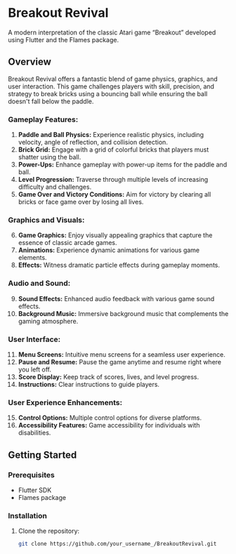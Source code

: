 # Breakout Revival

A modern interpretation of the classic Atari game “Breakout” developed using Flutter and the Flames package.

## Overview

Breakout Revival offers a fantastic blend of game physics, graphics, and user interaction. This game challenges players with skill, precision, and strategy to break bricks using a bouncing ball while ensuring the ball doesn't fall below the paddle.

### Gameplay Features:

1. **Paddle and Ball Physics:** Experience realistic physics, including velocity, angle of reflection, and collision detection.
2. **Brick Grid:** Engage with a grid of colorful bricks that players must shatter using the ball.
3. **Power-Ups:** Enhance gameplay with power-up items for the paddle and ball.
4. **Level Progression:** Traverse through multiple levels of increasing difficulty and challenges.
5. **Game Over and Victory Conditions:** Aim for victory by clearing all bricks or face game over by losing all lives.

### Graphics and Visuals:

6. **Game Graphics:** Enjoy visually appealing graphics that capture the essence of classic arcade games.
7. **Animations:** Experience dynamic animations for various game elements.
8. **Effects:** Witness dramatic particle effects during gameplay moments.

### Audio and Sound:

9. **Sound Effects:** Enhanced audio feedback with various game sound effects.
10. **Background Music:** Immersive background music that complements the gaming atmosphere.

### User Interface:

11. **Menu Screens:** Intuitive menu screens for a seamless user experience.
12. **Pause and Resume:** Pause the game anytime and resume right where you left off.
13. **Score Display:** Keep track of scores, lives, and level progress.
14. **Instructions:** Clear instructions to guide players.

### User Experience Enhancements:

15. **Control Options:** Multiple control options for diverse platforms.
16. **Accessibility Features:** Game accessibility for individuals with disabilities.

## Getting Started

### Prerequisites

- Flutter SDK
- Flames package

### Installation

1. Clone the repository:
   ```sh
   git clone https://github.com/your_username_/BreakoutRevival.git
